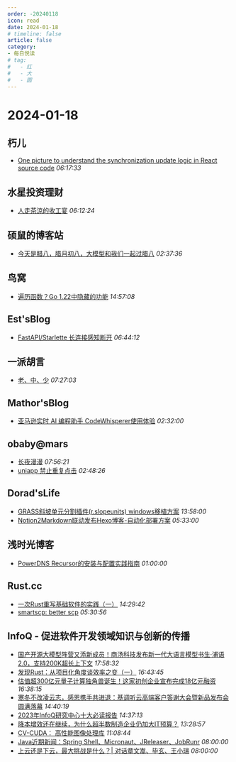 ```yaml
---
order: -20240118
icon: read
date: 2024-01-18
# timeline: false
article: false
category:
- 每日悦读
# tag:
#   - 红
#   - 大
#   - 圆
---
```


# 2024-01-18 
## 朽儿<span></span>
* [One picture to understand the synchronization update logic in React source code](https://javascript.plainenglish.io/one-picture-to-understand-the-synchronization-update-logic-in-react-source-code-9ab4bd0859ac?source=rss-c3917681a8f5------2) *06:17:33* 
## 水星投资理财<span></span>
* [人走茶涼的收工宴](http://mercurychong.blogspot.com/2024/01/blog-post_17.html) *06:12:24* 
## 硕鼠的博客站<span></span>
* [今天是腊八，腊月初八，大模型和我们一起过腊八](http://lukefan.com/2024/01/18/%e4%bb%8a%e5%a4%a9%e6%98%af%e8%85%8a%e5%85%ab%ef%bc%8c%e8%85%8a%e6%9c%88%e5%88%9d%e5%85%ab%ef%bc%8c%e5%a4%a7%e6%a8%a1%e5%9e%8b%e5%92%8c%e6%88%91%e4%bb%ac%e4%b8%80%e8%b5%b7%e8%bf%87%e8%85%8a%e5%85%ab/) *02:37:36* 
## 鸟窝<span></span>
* [遍历函数？Go 1.22中隐藏的功能](https://colobu.com/2024/01/18/range-over-func/) *14:57:08* 
## Est'sBlog<span></span>
* [FastAPI/Starlette 长连接感知断开](https://blog.est.im/2024/stdout-01) *06:44:12* 
## 一派胡言<span></span>
* [老、中、少](https://yipai.me/1675.html) *07:27:03* 
## Mathor'sBlog<span></span>
* [亚马逊实时 AI 编程助手 CodeWhisperer使用体验](https://wmathor.com/index.php/archives/1647/) *02:32:00* 
## obaby@mars<span></span>
* [长夜漫漫](https://h4ck.org.cn/2024/01/15138) *07:56:21* 
* [uniapp 禁止重复点击](https://h4ck.org.cn/2024/01/15134) *02:48:26* 
## Dorad'sLife<span></span>
* [GRASS斜坡单元分割插件(r.slopeunits) windows移植方案](https://blog.cuger.cn/p/db83/) *13:58:00* 
* [Notion2Markdown联动发布Hexo博客-自动化部署方案](https://blog.cuger.cn/p/634642fd/) *05:33:00* 
## 浅时光博客<span></span>
* [PowerDNS Recursor的安装与配置实践指南](https://www.dqzboy.com/12215.html) *01:00:00* 
## Rust.cc<span></span>
* [一次Rust重写基础软件的实践（一）](https://rustcc.cn/article?id=8b0cc838-dbfb-4eb1-926f-5c5d6eb2737e) *14:29:42* 
* [smartscp: better scp](https://rustcc.cn/article?id=901dbd84-0891-4d9d-862c-ae0d19e1b1ef) *05:30:56* 
## InfoQ - 促进软件开发领域知识与创新的传播<span></span>
* [国产开源大模型阵营又添新成员！商汤科技发布新一代大语言模型书生·浦语2.0，支持200K超长上下文](https://www.infoq.cn/article/MQ1aq639KV9g1Ip7BVMm?utm_source=rss&utm_medium=article) *17:58:32* 
* [发现Rust：从项目化角度谈效率之变（一）](https://www.infoq.cn/article/azPrGf6BilmpD9RzeHpo?utm_source=rss&utm_medium=article) *16:43:45* 
* [估值超300亿元量子计算独角兽诞生！这家初创企业宣布完成18亿元融资](https://www.infoq.cn/article/DFZgB3YzvMhSAujyVRD1?utm_source=rss&utm_medium=article) *16:38:15* 
* [寒冬不改凌云志，感恩携手共进退：基调听云高端客户答谢大会暨新品发布会圆满落幕](https://www.infoq.cn/article/5flQbci9POeMWWMkXf3G?utm_source=rss&utm_medium=article) *14:40:19* 
* [2023年InfoQ研究中心十大必读报告](https://www.infoq.cn/article/RphzRTCJWYqhJqLIXYkA?utm_source=rss&utm_medium=article) *14:37:13* 
* [降本增效还在继续，为什么超半数制造企业仍加大IT预算？](https://www.infoq.cn/article/ZaKBQBgwSstYqX3ldKyk?utm_source=rss&utm_medium=article) *13:28:57* 
* [CV-CUDA： 高性能图像处理库](https://www.infoq.cn/video/hhmFjJP65AQ5XuEGmYdp?utm_source=rss&utm_medium=article) *11:08:44* 
* [Java近期新闻：Spring Shell、Micronaut、JReleaser、JobRunr](https://www.infoq.cn/article/YiXS2KVbcZeCbEq6l2Nh?utm_source=rss&utm_medium=article) *08:00:00* 
* [上云还是下云，最大挑战是什么？| 对话章文嵩、毕玄、王小瑞](https://www.infoq.cn/article/iMdPjPeoKFcs09JcaR30?utm_source=rss&utm_medium=article) *08:00:00* 
